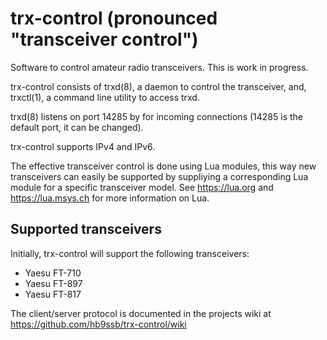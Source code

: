 # trx-control (pronounced "transceiver control")

Software to control amateur radio transceivers.  This is work in progress.

trx-control consists of trxd(8), a daemon to control the transceiver,
and, trxctl(1), a command line utility to access trxd.

trxd(8) listens on port 14285 by for incoming connections
(14285 is the default port, it can be changed).

trx-control supports IPv4 and IPv6.

The effective transceiver control is done using Lua modules,
this way new transceivers can easily be supported by suppliying
a corresponding Lua module for a specific transceiver model.
See https://lua.org and https://lua.msys.ch for more information
on Lua.

## Supported transceivers

Initially, trx-control will support the following transceivers:

* Yaesu FT-710
* Yaesu FT-897
* Yaesu FT-817

The client/server protocol is documented in the projects wiki at
https://github.com/hb9ssb/trx-control/wiki
